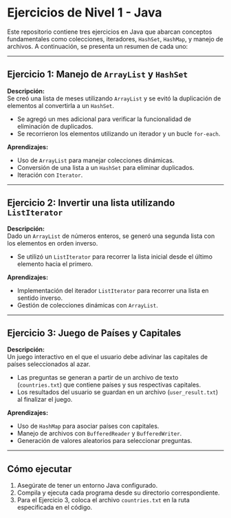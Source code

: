 
# Ejercicios de Nivel 1 - Java

Este repositorio contiene tres ejercicios en Java que abarcan conceptos fundamentales como colecciones, iteradores, `HashSet`, `HashMap`, y manejo de archivos. A continuación, se presenta un resumen de cada uno:

---

## Ejercicio 1: Manejo de `ArrayList` y `HashSet`
**Descripción:**  
Se creó una lista de meses utilizando `ArrayList` y se evitó la duplicación de elementos al convertirla a un `HashSet`.  
- Se agregó un mes adicional para verificar la funcionalidad de eliminación de duplicados.
- Se recorrieron los elementos utilizando un iterador y un bucle `for-each`.

**Aprendizajes:**  
- Uso de `ArrayList` para manejar colecciones dinámicas.
- Conversión de una lista a un `HashSet` para eliminar duplicados.
- Iteración con `Iterator`.

---

## Ejercicio 2: Invertir una lista utilizando `ListIterator`
**Descripción:**  
Dado un `ArrayList` de números enteros, se generó una segunda lista con los elementos en orden inverso.  
- Se utilizó un `ListIterator` para recorrer la lista inicial desde el último elemento hacia el primero.

**Aprendizajes:**  
- Implementación del iterador `ListIterator` para recorrer una lista en sentido inverso.
- Gestión de colecciones dinámicas con `ArrayList`.

---

## Ejercicio 3: Juego de Países y Capitales
**Descripción:**  
Un juego interactivo en el que el usuario debe adivinar las capitales de países seleccionados al azar.
- Las preguntas se generan a partir de un archivo de texto (`countries.txt`) que contiene países y sus respectivas capitales.
- Los resultados del usuario se guardan en un archivo (`user_result.txt`) al finalizar el juego.

**Aprendizajes:**  
- Uso de `HashMap` para asociar países con capitales.
- Manejo de archivos con `BufferedReader` y `BufferedWriter`.
- Generación de valores aleatorios para seleccionar preguntas.

---

## Cómo ejecutar
1. Asegúrate de tener un entorno Java configurado.
2. Compila y ejecuta cada programa desde su directorio correspondiente.
3. Para el Ejercicio 3, coloca el archivo `countries.txt` en la ruta especificada en el código.
